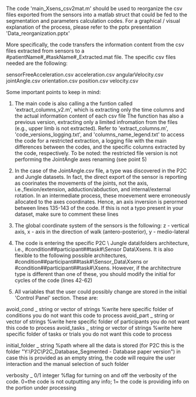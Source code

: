 The code 'main_Xsens_csv2mat.m' should be used to reorganize the csv files exported from the sensors into a matlab struct that could be fed to the segmentation and parameters calculation codes. 
For a graphical / visual explanation of the process, please refer to the pptx presentation 'Data_reorganization.pptx'

More specifically, the code transfers the information content from the csv files extracted from sensors to a #patientName#_#taskName#_Extracted.mat file. The specific csv files needed are the following:

sensorFreeAcceleration.csv
acceleration.csv
angularVelocity.csv
jointAngle.csv
orientation.csv
position.csv
velocity.csv

Some important points to keep in mind:

1. The main code is also calling a the funtion called 'extract_columns_v2.m', which is extracting only the time columns and the actual information content of each csv file
   The function has also a previous version, extracting only a limited infromation from the files (e.g., upper limb is not extracted). Refer to 'extract_columns.m', 'code_versions_logging.txt', and 'columns_name_legend.txt' to access the code for a restricted extraction, a logging file with the main differences between the codes, and the specific columns extracted by the code, respectively. To be noted: the restricted file version is not performing the JointAngle axes renaming (see point 5)

3. In the case of the JointAngle.csv file, a type was discovered in the P2C and Jungle datasets. In fact, the direct export of the sensor is reporting as coorinates the movements of the joints, not the axis, i.e.,flexion/extension, adduction/abduction, and internal/external rotation. In an intermediate process, these moevement were erroneously allocated to the axes coordinates. Hence, an axis inversion is perormed between lines 135-143 of the code. If this is not a typo present in your dataset, make sure to comment these lines
  
4. The global coordinate system of the sensors is the following: z - vertical axis, x - axis in the direction of walk (antero-posterior), y - medio-lateral

5. The code is entering the specific P2C \ Jungle data\folders architecture, i.e., #condition#\#participant#\#task#\Sensor Data\Xsens. It is also flexible to the following possible architectures, #condition#\#participant#\#task#\Sensor_Data\Xsens or #condition#\#participant#\#task#\Xsens. However, if the architectrure type is different than one of these, you should modify the initial for cycles of the code (lines 42-62)

6. All variables that the user could possibly change are stored in the initial 'Control Panel' section. These are:

avoid_cond _ string or vector of strings  %write here specific folder of conditions you do not want this code to process
avoid_part _ string or vector of strings  %write here specific folder of participants you do not want this code to process
avoid_tasks _ string or vector of strings %write here specific folder of tasks or trials you do not want this code to process

initial_folder _ string %path where all the data is stored (for P2C this is the folder "Y:\P2C\P2C_Database_Segmented - Database paper version") in case this is provided as an empty string, the code will require the user interaction and the manual selection of such folder

verbosity _ 0/1 integer %flag for turning on and off the verbosity of the code. 0=the code is not outputting any info; 1= the code is providing info on the portion under processing
